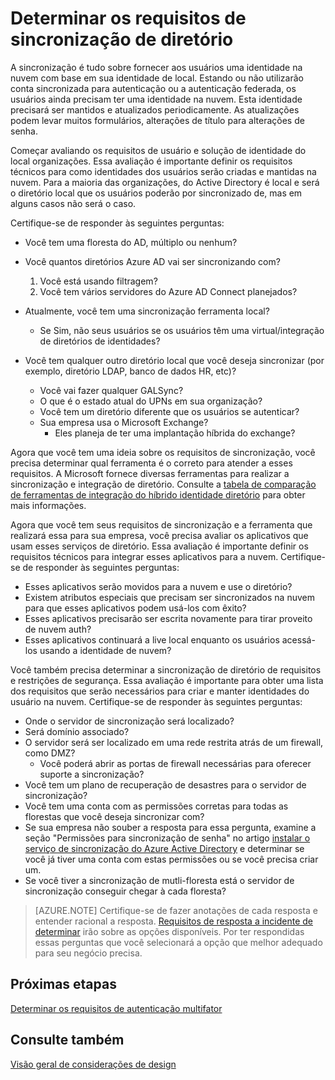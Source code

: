 <properties
    pageTitle="Azure Active Directory híbrido identidade considerações de design - determinar os requisitos de sincronização de diretório | Microsoft Azure"
    description="Identificar quais requisitos são necessários para sincronizar todos os usuários entre = no local e nuvem para a empresa."
    documentationCenter=""
    services="active-directory"
    authors="billmath"
    manager="femila"
    editor=""/>

<tags
    ms.service="active-directory"
    ms.devlang="na"
    ms.topic="article"
    ms.tgt_pltfrm="na"
    ms.workload="identity" 
    ms.date="08/08/2016"
    ms.author="billmath"/>

# <a name="determine-directory-synchronization-requirements"></a>Determinar os requisitos de sincronização de diretório
A sincronização é tudo sobre fornecer aos usuários uma identidade na nuvem com base em sua identidade de local. Estando ou não utilizarão conta sincronizada para autenticação ou a autenticação federada, os usuários ainda precisam ter uma identidade na nuvem.  Esta identidade precisará ser mantidos e atualizados periodicamente.  As atualizações podem levar muitos formulários, alterações de título para alterações de senha.  

Começar avaliando os requisitos de usuário e solução de identidade do local organizações. Essa avaliação é importante definir os requisitos técnicos para como identidades dos usuários serão criadas e mantidas na nuvem.  Para a maioria das organizações, do Active Directory é local e será o diretório local que os usuários poderão por sincronizado de, mas em alguns casos não será o caso.  

Certifique-se de responder às seguintes perguntas:


- Você tem uma floresta do AD, múltiplo ou nenhum?
 - Você quantos diretórios Azure AD vai ser sincronizando com?
 
    1. Você está usando filtragem?
    2. Você tem vários servidores do Azure AD Connect planejados?
  
- Atualmente, você tem uma sincronização ferramenta local?
  - Se Sim, não seus usuários se os usuários têm uma virtual/integração de diretórios de identidades?
- Você tem qualquer outro diretório local que você deseja sincronizar (por exemplo, diretório LDAP, banco de dados HR, etc)?
  - Você vai fazer qualquer GALSync?
  - O que é o estado atual do UPNs em sua organização? 
  - Você tem um diretório diferente que os usuários se autenticar?
  - Sua empresa usa o Microsoft Exchange?
    - Eles planeja de ter uma implantação híbrida do exchange?

Agora que você tem uma ideia sobre os requisitos de sincronização, você precisa determinar qual ferramenta é o correto para atender a esses requisitos.  A Microsoft fornece diversas ferramentas para realizar a sincronização e integração de diretório.  Consulte a [tabela de comparação de ferramentas de integração do híbrido identidade diretório](active-directory-hybrid-identity-design-considerations-tools-comparison.md) para obter mais informações. 
   
Agora que você tem seus requisitos de sincronização e a ferramenta que realizará essa para sua empresa, você precisa avaliar os aplicativos que usam esses serviços de diretório. Essa avaliação é importante definir os requisitos técnicos para integrar esses aplicativos para a nuvem. Certifique-se de responder às seguintes perguntas:

- Esses aplicativos serão movidos para a nuvem e use o diretório?
- Existem atributos especiais que precisam ser sincronizados na nuvem para que esses aplicativos podem usá-los com êxito?
- Esses aplicativos precisarão ser escrita novamente para tirar proveito de nuvem auth?
- Esses aplicativos continuará a live local enquanto os usuários acessá-los usando a identidade de nuvem?

Você também precisa determinar a sincronização de diretório de requisitos e restrições de segurança. Essa avaliação é importante para obter uma lista dos requisitos que serão necessários para criar e manter identidades do usuário na nuvem. Certifique-se de responder às seguintes perguntas:

- Onde o servidor de sincronização será localizado?
- Será domínio associado?
- O servidor será ser localizado em uma rede restrita atrás de um firewall, como DMZ?
  - Você poderá abrir as portas de firewall necessárias para oferecer suporte a sincronização?
- Você tem um plano de recuperação de desastres para o servidor de sincronização?
- Você tem uma conta com as permissões corretas para todas as florestas que você deseja sincronizar com?
 - Se sua empresa não souber a resposta para essa pergunta, examine a seção "Permissões para sincronização de senha" no artigo [instalar o serviço de sincronização do Azure Active Directory](https://msdn.microsoft.com/library/azure/dn757602.aspx#BKMK_CreateAnADAccountForTheSyncService) e determinar se você já tiver uma conta com estas permissões ou se você precisa criar um.
- Se você tiver a sincronização de mutli-floresta está o servidor de sincronização conseguir chegar à cada floresta?
 
>[AZURE.NOTE]
Certifique-se de fazer anotações de cada resposta e entender racional a resposta. [Requisitos de resposta a incidente de determinar](active-directory-hybrid-identity-design-considerations-incident-response-requirements.md) irão sobre as opções disponíveis. Por ter respondidas essas perguntas que você selecionará a opção que melhor adequado para seu negócio precisa.

## <a name="next-steps"></a>Próximas etapas
[Determinar os requisitos de autenticação multifator](active-directory-hybrid-identity-design-considerations-multifactor-auth-requirements.md)

## <a name="see-also"></a>Consulte também
[Visão geral de considerações de design](active-directory-hybrid-identity-design-considerations-overview.md)
